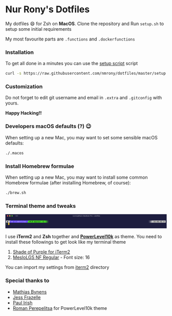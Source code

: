 # Nur Rony's Dotfiles

My dotfiles :smile: for Zsh on **MacOS**. Clone the repository and Run `setup.sh` to setup some initial requirements

My most favourite parts are `.functions` and `.dockerfunctions`

### Installation

To get all done in a minutes you can use the [setup script](https://github.com/nmrony/dotfiles/blob/master/setup) script

```sh
curl -s https://raw.githubusercontent.com/nmrony/dotfiles/master/setup | bash
```

### Customization

Do not forget to edit git username and email in `.extra` and `.gitconfig` with yours.

**Happy Hacking!!**

### Developers macOS defaults (?) :wink:

When setting up a new Mac, you may want to set some sensible macOS defaults:

```sh
./.macos
```

### Install Homebrew formulae

When setting up a new Mac, you may want to install some common Homebrew formulae (after installing Homebrew, of course):

```sh
./brew.sh
```

### Terminal theme and tweaks

<p align="center">
 <img src="./cli-snap.png" alt="cli snap" />
</p>

I use **iTerm2** and **Zsh** together and **[PowerLevel10k][1]** as theme.
You need to install these followings to get look like my terminal theme

1. [Shade of Purple for iTerm2][2]
1. [MesloLGS NF Regular][3] - Font size: 16

You can import my settings from [iterm2][4] directory

### Special thanks to

- [Mathias Bynens](https://twitter.com/mathias)
- [Jess Frazelle](https://twitter.com/jessfraz)
- [Paul Irish](https://twitter.com/paul_irish)
- [Roman Perepelitsa][1] for PowerLevel10k theme

[1]: https://github.com/romkatv/powerlevel10k
[2]: https://github.com/ahmadawais/Shades-of-Purple-iTerm2
[3]: fonts/
[4]: iterm2/
